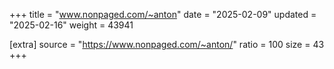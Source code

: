 +++
title = "www.nonpaged.com/~anton"
date = "2025-02-09"
updated = "2025-02-16"
weight = 43941

[extra]
source = "https://www.nonpaged.com/~anton/"
ratio = 100
size = 43
+++
